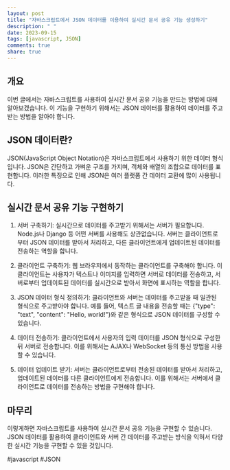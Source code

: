 ```yaml
---
layout: post
title: "자바스크립트에서 JSON 데이터를 이용하여 실시간 문서 공유 기능 생성하기"
description: " "
date: 2023-09-15
tags: [javascript, JSON]
comments: true
share: true
---
```


## 개요
이번 글에서는 자바스크립트를 사용하여 실시간 문서 공유 기능을 만드는 방법에 대해 알아보겠습니다. 이 기능을 구현하기 위해서는 JSON 데이터를 활용하여 데이터를 주고받는 방법을 알아야 합니다.

## JSON 데이터란?
JSON(JavaScript Object Notation)은 자바스크립트에서 사용하기 위한 데이터 형식입니다. JSON은 간단하고 가벼운 구조를 가지며, 객체와 배열의 조합으로 데이터를 표현합니다. 이러한 특징으로 인해 JSON은 여러 플랫폼 간 데이터 교환에 많이 사용됩니다.

## 실시간 문서 공유 기능 구현하기
1. 서버 구축하기: 실시간으로 데이터를 주고받기 위해서는 서버가 필요합니다. Node.js나 Django 등 어떤 서버를 사용해도 상관없습니다. 서버는 클라이언트로부터 JSON 데이터를 받아서 처리하고, 다른 클라이언트에게 업데이트된 데이터를 전송하는 역할을 합니다.

2. 클라이언트 구축하기: 웹 브라우저에서 동작하는 클라이언트를 구축해야 합니다. 이 클라이언트는 사용자가 텍스트나 이미지를 입력하면 서버로 데이터를 전송하고, 서버로부터 업데이트된 데이터를 실시간으로 받아서 화면에 표시하는 역할을 합니다.

3. JSON 데이터 형식 정의하기: 클라이언트와 서버는 데이터를 주고받을 때 일관된 형식으로 주고받아야 합니다. 예를 들어, 텍스트 글 내용을 전송할 때는 {"type": "text", "content": "Hello, world!"}와 같은 형식으로 JSON 데이터를 구성할 수 있습니다.

4. 데이터 전송하기: 클라이언트에서 사용자의 입력 데이터를 JSON 형식으로 구성한 뒤 서버로 전송합니다. 이를 위해서는 AJAX나 WebSocket 등의 통신 방법을 사용할 수 있습니다.

5. 데이터 업데이트 받기: 서버는 클라이언트로부터 전송된 데이터를 받아서 처리하고, 업데이트된 데이터를 다른 클라이언트에게 전송합니다. 이를 위해서는 서버에서 클라이언트로 데이터를 전송하는 방법을 구현해야 합니다.

## 마무리
이렇게하면 자바스크립트를 사용하여 실시간 문서 공유 기능을 구현할 수 있습니다. JSON 데이터를 활용하여 클라이언트와 서버 간 데이터를 주고받는 방식을 익혀서 다양한 실시간 기능을 구현할 수 있을 것입니다.

#javascript #JSON